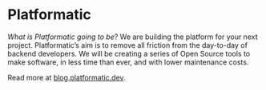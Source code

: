 # Platformatic

_What is Platformatic going to be_?
We are building the platform for your next project.
Platformatic’s aim is to remove all friction from the day-to-day of backend developers.
We will be creating a series of Open Source tools to make software, in less time than ever, and with lower maintenance costs.

Read more at [blog.platformatic.dev](https://blog.platformatic.dev).
